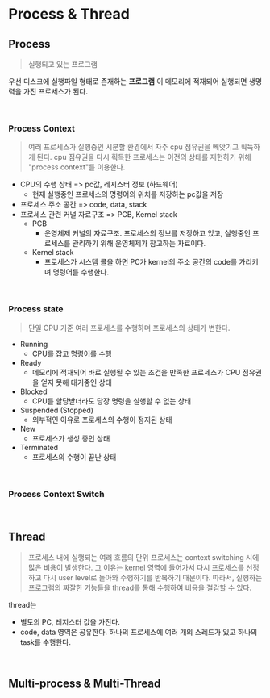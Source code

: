 # Process & Thread

## Process
> 실행되고 있는 프로그램

우선 디스크에 실행파일 형태로 존재하는 __프로그램__ 이 메모리에 적재되어 실행되면 생명력을 가진 프로세스가 된다.

<br>

### Process Context
> 여러 프로세스가 실행중인 시분할 환경에서 자주 cpu 점유권을 빼앗기고 획득하게 된다. cpu 점유권을 다시 획득한 프로세스는 이전의 상태를 재현하기 위해 "process context"를 이용한다.

- CPU의 수행 상태 => pc값, 레지스터 정보 (하드웨어)
    - 현재 실행중인 프로세스의 명령어의 위치를 저장하는 pc값을 저장
- 프로세스 주소 공간 => code, data, stack
- 프로세스 관련 커널 자료구조 => PCB, Kernel stack
    - PCB
        - 운영체제 커널의 자료구조. 프로세스의 정보를 저장하고 있고, 실행중인 프로세스를 관리하기 위해 운영체제가 참고하는 자료이다.
    - Kernel stack
        - 프로세스가 시스템 콜을 하면 PC가 kernel의 주소 공간의 code를 가리키며 명령어를 수행한다.

<br>

### Process state
> 단일 CPU 기준 여러 프로세스를 수행하며 프로세스의 상태가 변한다.

- Running
    - CPU를 잡고 명령어를 수행
- Ready
    - 메모리에 적재되어 바로 실행될 수 있는 조건을 만족한 프로세스가 CPU 점유권을 얻지 못해 대기중인 상태
- Blocked
    - CPU를 할당받더라도 당장 명령을 실행할 수 없는 상태
- Suspended (Stopped)
    - 외부적인 이유로 프로세스의 수행이 정지된 상태
- New
    - 프로세스가 생성 중인 상태
- Terminated
    - 프로세스의 수행이 끝난 상태

<br>

### Process Context Switch

<br>


## Thread
> 프로세스 내에 실행되는 여러 흐름의 단위
프로세스는 context switching 시에 많은 비용이 발생한다. 그 이유는 kernel 영역에 들어가서 다시 프로세스를 선정하고 다시 user level로 돌아와 수행하기를 반복하기 때문이다.
따라서, 실행하는 프로그램의 짜잘한 기능들을 thread를 통해 수행하여 비용을 절감할 수 있다.

thread는

- 별도의 PC, 레지스터 값을 가진다.
- code, data 영역은 공유한다.
하나의 프로세스에 여러 개의 스레드가 있고 하나의 task를 수행한다.


<br>

## Multi-process & Multi-Thread

